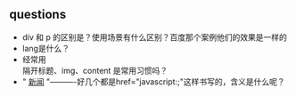 ## questions ##
- div 和 p 的区别是？使用场景有什么区别？百度那个案例他们的效果是一样的
- lang是什么？
- 经常用 <div class="form-item"></div> 隔开标题、img、content 是常用习惯吗？
- " <a href="javascript:;">新闻</a> "———-好几个都是href="javascript:;"这样书写的，含义是什么呢？

    
    
    
